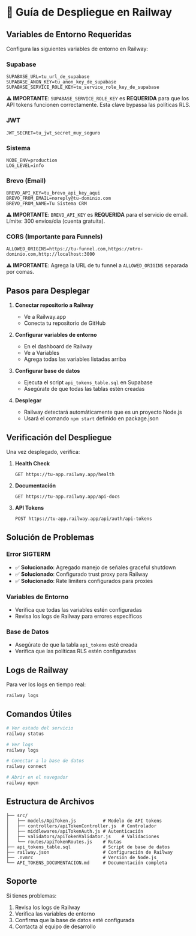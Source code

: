 # 🚀 Guía de Despliegue en Railway

## Variables de Entorno Requeridas

Configura las siguientes variables de entorno en Railway:

### Supabase

```
SUPABASE_URL=tu_url_de_supabase
SUPABASE_ANON_KEY=tu_anon_key_de_supabase
SUPABASE_SERVICE_ROLE_KEY=tu_service_role_key_de_supabase
```

**⚠️ IMPORTANTE**: `SUPABASE_SERVICE_ROLE_KEY` es **REQUERIDA** para que los API tokens funcionen correctamente. Esta clave bypassa las políticas RLS.

### JWT

```
JWT_SECRET=tu_jwt_secret_muy_seguro
```

### Sistema

```
NODE_ENV=production
LOG_LEVEL=info
```

### Brevo (Email)

```
BREVO_API_KEY=tu_brevo_api_key_aqui
BREVO_FROM_EMAIL=noreply@tu-dominio.com
BREVO_FROM_NAME=Tu Sistema CRM
```

**⚠️ IMPORTANTE**: `BREVO_API_KEY` es **REQUERIDA** para el servicio de email. Límite: 300 envíos/día (cuenta gratuita).

### CORS (Importante para Funnels)

```
ALLOWED_ORIGINS=https://tu-funnel.com,https://otro-dominio.com,http://localhost:3000
```

**⚠️ IMPORTANTE**: Agrega la URL de tu funnel a `ALLOWED_ORIGINS` separada por comas.

## Pasos para Desplegar

1. **Conectar repositorio a Railway**

   - Ve a Railway.app
   - Conecta tu repositorio de GitHub

2. **Configurar variables de entorno**

   - En el dashboard de Railway
   - Ve a Variables
   - Agrega todas las variables listadas arriba

3. **Configurar base de datos**

   - Ejecuta el script `api_tokens_table.sql` en Supabase
   - Asegúrate de que todas las tablas estén creadas

4. **Desplegar**
   - Railway detectará automáticamente que es un proyecto Node.js
   - Usará el comando `npm start` definido en package.json

## Verificación del Despliegue

Una vez desplegado, verifica:

1. **Health Check**

   ```
   GET https://tu-app.railway.app/health
   ```

2. **Documentación**

   ```
   GET https://tu-app.railway.app/api-docs
   ```

3. **API Tokens**
   ```
   POST https://tu-app.railway.app/api/auth/api-tokens
   ```

## Solución de Problemas

### Error SIGTERM

- ✅ **Solucionado**: Agregado manejo de señales graceful shutdown
- ✅ **Solucionado**: Configurado trust proxy para Railway
- ✅ **Solucionado**: Rate limiters configurados para proxies

### Variables de Entorno

- Verifica que todas las variables estén configuradas
- Revisa los logs de Railway para errores específicos

### Base de Datos

- Asegúrate de que la tabla `api_tokens` esté creada
- Verifica que las políticas RLS estén configuradas

## Logs de Railway

Para ver los logs en tiempo real:

```bash
railway logs
```

## Comandos Útiles

```bash
# Ver estado del servicio
railway status

# Ver logs
railway logs

# Conectar a la base de datos
railway connect

# Abrir en el navegador
railway open
```

## Estructura de Archivos

```
├── src/
│   ├── models/ApiToken.js          # Modelo de API tokens
│   ├── controllers/apiTokenController.js  # Controlador
│   ├── middlewares/apiTokenAuth.js # Autenticación
│   ├── validators/apiTokenValidator.js    # Validaciones
│   └── routes/apiTokenRoutes.js    # Rutas
├── api_tokens_table.sql            # Script de base de datos
├── railway.json                    # Configuración de Railway
├── .nvmrc                          # Versión de Node.js
└── API_TOKENS_DOCUMENTACION.md     # Documentación completa
```

## Soporte

Si tienes problemas:

1. Revisa los logs de Railway
2. Verifica las variables de entorno
3. Confirma que la base de datos esté configurada
4. Contacta al equipo de desarrollo
